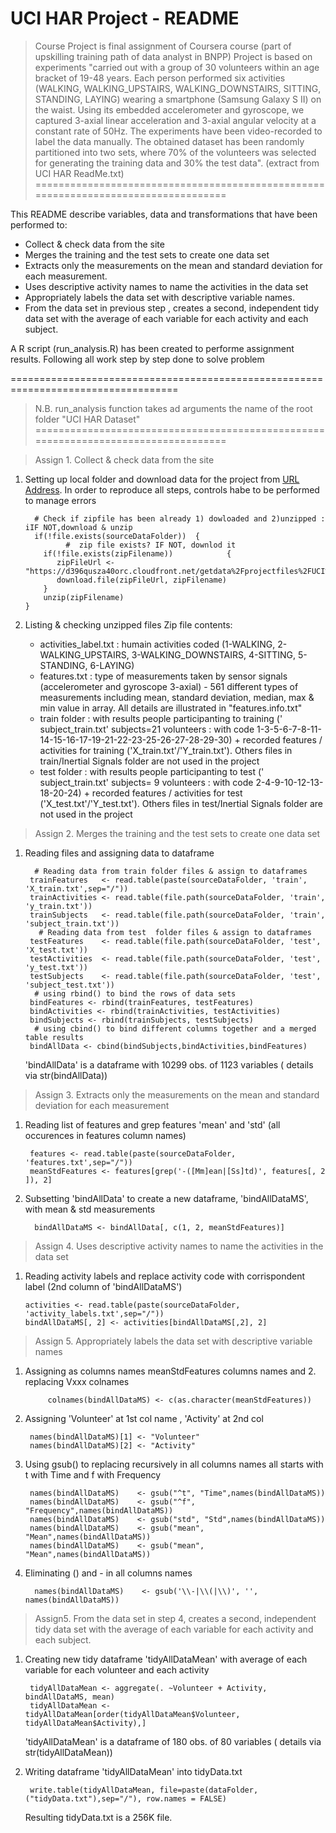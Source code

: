 # UCI HAR Project - README 

> Course Project is final assignment of Coursera course (part of upskilling training path of data analyst in BNPP)
Project is based on experiments "carried out with a group of 30 volunteers within an age bracket of 19-48 years. Each person performed six activities (WALKING, WALKING_UPSTAIRS, WALKING_DOWNSTAIRS, SITTING, STANDING, LAYING) wearing a smartphone (Samsung Galaxy S II) on the waist. Using its embedded accelerometer and gyroscope, we captured 3-axial linear acceleration and 3-axial angular velocity at a constant rate of 50Hz. The experiments have been video-recorded to label the data manually. The obtained dataset has been randomly partitioned into two sets, where 70% of the volunteers was selected for generating the training data and 30% the test data". (extract from  UCI HAR ReadMe.txt)
 ===================================================================================
 
This README describe variables, data and transformations that have been performed to: 
  - Collect & check data from the site 
  - Merges the training and the test sets to create one data set
  - Extracts only the measurements on the mean and standard deviation for each measurement.
  - Uses descriptive activity names to name the activities in the data set
  - Appropriately labels the data set with descriptive variable names.
  - From the data set in previous step , creates a second, independent tidy data set with the average of each variable for each activity and each subject.

A R script (run_analysis.R) has been created to performe assignment results. 
Following all work step by step done  to solve problem 

===================================================================================
> N.B. run_analysis function takes ad arguments the name of the root folder "UCI HAR Dataset"
===================================================================================


  > Assign 1. Collect & check data from the site 

1. Setting up local folder and download data for the project from [URL Address][URL1].  In order to reproduce all steps, controls habe to be performed to manage errors 

         # Check if zipfile has been already 1) dowloaded and 2)unzipped : iIF NOT,download & unzip 
         if(!file.exists(sourceDataFolder))  {
                #  zip file exists? IF NOT, downlod it
           if(!file.exists(zipFilename))            { 
              zipFileUrl <- "https://d396qusza40orc.cloudfront.net/getdata%2Fprojectfiles%2FUCI%20HAR%20Dataset.zip" 
              download.file(zipFileUrl, zipFilename)
           } 
           unzip(zipFilename)
       }
2. Listing & checking unzipped files
 Zip file contents:
    - activities_label.txt : humain activities coded (1-WALKING, 2- WALKING_UPSTAIRS, 3-WALKING_DOWNSTAIRS, 4-SITTING, 5-STANDING, 6-LAYING) 
    - features.txt :  type of  measurements taken by sensor signals (accelerometer and gyroscope 3-axial) - 561 different types of measurements including mean, standard deviation, median, max & min value in array. All details are illustrated in "features.info.txt"
     - train folder : with results people participanting to training (' subject_train.txt' subjects=21 volunteers : with code 1-3-5-6-7-8-11-14-15-16-17-19-21-22-23-25-26-27-28-29-30)  + recorded features / activities for training ('X_train.txt'/'Y_train.txt'). Others files in train/Inertial Signals folder are not used in the project 
    - test folder : with results  people participanting to test (' subject_train.txt' subjects= 9 volunteers : with code 2-4-9-10-12-13-18-20-24)  + recorded features / activities for test ('X_test.txt'/'Y_test.txt'). Others files in test/Inertial Signals folder are not used in the project 
  
 
  >  Assign 2. Merges the training and the test sets to create one data set  
1. Reading files and assigning data to dataframe
           
         # Reading data from train folder files & assign to dataframes
        trainFeatures   <- read.table(paste(sourceDataFolder, 'train', 'X_train.txt',sep="/"))
        trainActivities <- read.table(file.path(sourceDataFolder, 'train', 'y_train.txt'))
        trainSubjects   <- read.table(file.path(sourceDataFolder, 'train', 'subject_train.txt'))
          # Reading data from test  folder files & assign to dataframes 
        testFeatures    <- read.table(file.path(sourceDataFolder, 'test', 'X_test.txt'))
        testActivities  <- read.table(file.path(sourceDataFolder, 'test', 'y_test.txt'))
        testSubjects    <- read.table(file.path(sourceDataFolder, 'test', 'subject_test.txt'))
         # using rbind() to bind the rows of data sets 
        bindFeatures <- rbind(trainFeatures, testFeatures)
        bindActivities <- rbind(trainActivities, testActivities)
        bindSubjects <- rbind(trainSubjects, testSubjects)
         # using cbind() to bind different columns together and a merged table results
        bindAllData <- cbind(bindSubjects,bindActivities,bindFeatures)

    'bindAllData' is a dataframe  with 10299 obs. of  1123 variables ( details via str(bindAllData))

  
> Assign 3. Extracts only the measurements on the mean and standard deviation for each measurement  
  1. Reading list of features and grep features 'mean' and 'std' (all occurences in features column names)
  
          features <- read.table(paste(sourceDataFolder, 'features.txt',sep="/"))
          meanStdFeatures <- features[grep('-([Mm]ean|[Ss]td)', features[, 2 ]), 2]
  
  2.  Subsetting 'bindAllData' to create a new dataframe, 'bindAllDataMS', with mean & std measurements 
    
            bindAllDataMS <- bindAllData[, c(1, 2, meanStdFeatures)]
 
 > Assign 4. Uses descriptive activity names to name the activities in the data set
  1. Reading activity labels and replace activity code with corrispondent label (2nd column of 'bindAllDataMS')
    
         activities <- read.table(paste(sourceDataFolder, 'activity_labels.txt',sep="/"))
         bindAllDataMS[, 2] <- activities[bindAllDataMS[,2], 2]
 
 > Assign 5.  Appropriately labels the data set with descriptive variable names
1. Assigning as columns names  meanStdFeatures columns names and 2. replacing Vxxx colnames
    
            colnames(bindAllDataMS) <- c(as.character(meanStdFeatures))
    
2. Assigning  'Volunteer' at  1st col name , 'Activity'  at 2nd col 
    
        names(bindAllDataMS)[1] <- "Volunteer"
        names(bindAllDataMS)[2] <- "Activity"

3. Using gsub() to replacing recursively in all columns names  all starts with t with Time and f with Frequency 

        names(bindAllDataMS)    <- gsub("^t", "Time",names(bindAllDataMS))
        names(bindAllDataMS)    <- gsub("^f", "Frequency",names(bindAllDataMS))
        names(bindAllDataMS)    <- gsub("std", "Std",names(bindAllDataMS))
        names(bindAllDataMS)    <- gsub("mean", "Mean",names(bindAllDataMS))
        names(bindAllDataMS)    <- gsub("mean", "Mean",names(bindAllDataMS))



 4. Eliminating () and - in all columns names
          
          names(bindAllDataMS)    <- gsub('\\-|\\(|\\)', '', names(bindAllDataMS))
  
 
 
 > Assign5. From the data set in step 4, creates a second, independent tidy data set with the average of each variable for each activity and each subject.
  
1. Creating  new tidy dataframe 'tidyAllDataMean' with average of each variable for each volunteer and each activity  
    
        tidyAllDataMean <- aggregate(. ~Volunteer + Activity, bindAllDataMS, mean)
        tidyAllDataMean <- tidyAllDataMean[order(tidyAllDataMean$Volunteer, tidyAllDataMean$Activity),]

    'tidyAllDataMean' is a dataframe of 180 obs. of  80 variables ( details via str(tidyAllDataMean))
2. Writing dataframe 'tidyAllDataMean' into tidyData.txt
     
        write.table(tidyAllDataMean, file=paste(dataFolder,("tidyData.txt"),sep="/"), row.names = FALSE)

    Resulting tidyData.txt is a 256K file.


   [URL1]: <https://d396qusza40orc.cloudfront.net/getdata%2Fprojectfiles%2FUCI%20HAR%20Dataset.zip>


